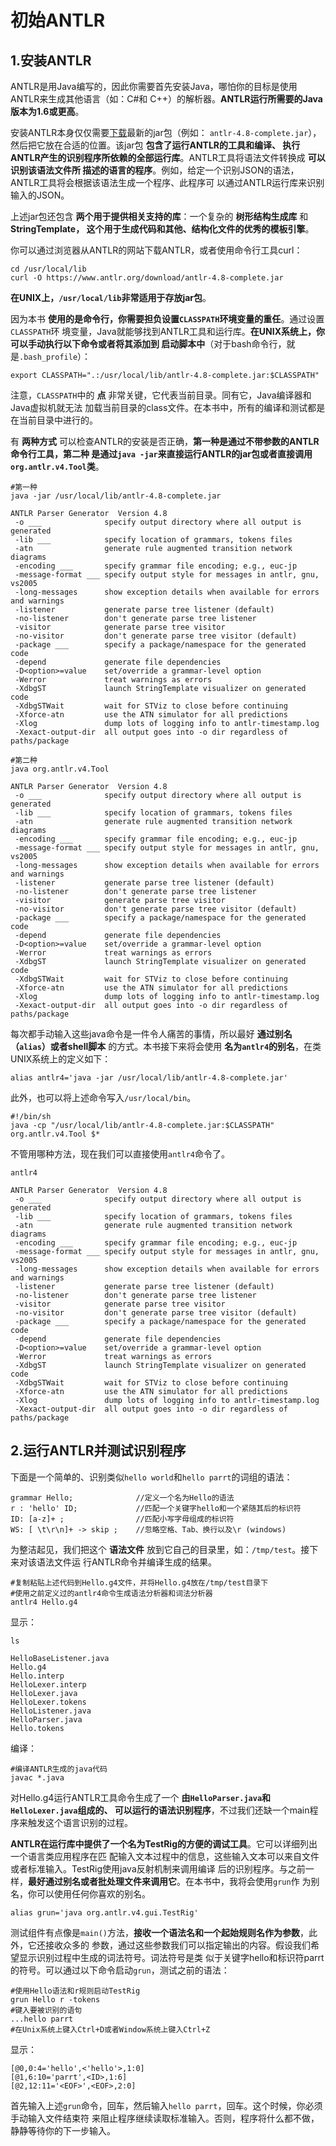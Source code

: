 初始ANTLR
================================================================================
## 1.安装ANTLR
ANTLR是用Java编写的，因此你需要首先安装Java，哪怕你的目标是使用ANTLR来生成其他语言（如：C#和
C++）的解析器。**ANTLR运行所需要的Java版本为1.6或更高**。

安装ANTLR本身仅仅需要[下载](http://www.antlr.org/download.html)最新的jar包（例如：
`antlr-4.8-complete.jar`），然后把它放在合适的位置。该jar包 **包含了运行ANTLR的工具和编译、
执行ANTLR产生的识别程序所依赖的全部运行库**。ANTLR工具将语法文件转换成 **可以识别该语法文件所
描述的语言的程序**。例如，给定一个识别JSON的语法，ANTLR工具将会根据该语法生成一个程序、此程序可
以通过ANTLR运行库来识别输入的JSON。

上述jar包还包含 **两个用于提供相关支持的库**：一个复杂的 **树形结构生成库** 和 **StringTemplate，
这个用于生成代码和其他、结构化文件的优秀的模板引擎**。

你可以通过浏览器从ANTLR的网站下载ANTLR，或者使用命令行工具curl：
```shell
cd /usr/local/lib
curl -O https://www.antlr.org/download/antlr-4.8-complete.jar
```
**在UNIX上，`/usr/local/lib`非常适用于存放jar包**。

因为本书 **使用的是命令行，你需要担负设置`CLASSPATH`环境变量的重任**。通过设置`CLASSPATH`环
境变量，Java就能够找到ANTLR工具和运行库。**在UNIX系统上，你可以手动执行以下命令或者将其添加到
启动脚本中**（对于bash命令行，就是`.bash_profile`）：
```shell
export CLASSPATH=".:/usr/local/lib/antlr-4.8-complete.jar:$CLASSPATH"
```
注意，`CLASSPATH`中的 **点** 非常关键，它代表当前目录。同有它，Java编译器和Java虚拟机就无法
加载当前目录的class文件。在本书中，所有的编译和测试都是在当前目录中进行的。

有 **两种方式** 可以检查ANTLR的安装是否正确，**第一种是通过不带参数的ANTLR命令行工具，第二种
是通过`java -jar`来直接运行ANTLR的jar包或者直接调用`org.antlr.v4.Tool`类**。
```shell
#第一种
java -jar /usr/local/lib/antlr-4.8-complete.jar

ANTLR Parser Generator  Version 4.8
 -o ___              specify output directory where all output is generated
 -lib ___            specify location of grammars, tokens files
 -atn                generate rule augmented transition network diagrams
 -encoding ___       specify grammar file encoding; e.g., euc-jp
 -message-format ___ specify output style for messages in antlr, gnu, vs2005
 -long-messages      show exception details when available for errors and warnings
 -listener           generate parse tree listener (default)
 -no-listener        don't generate parse tree listener
 -visitor            generate parse tree visitor
 -no-visitor         don't generate parse tree visitor (default)
 -package ___        specify a package/namespace for the generated code
 -depend             generate file dependencies
 -D<option>=value    set/override a grammar-level option
 -Werror             treat warnings as errors
 -XdbgST             launch StringTemplate visualizer on generated code
 -XdbgSTWait         wait for STViz to close before continuing
 -Xforce-atn         use the ATN simulator for all predictions
 -Xlog               dump lots of logging info to antlr-timestamp.log
 -Xexact-output-dir  all output goes into -o dir regardless of paths/package
```
```shell
#第二种
java org.antlr.v4.Tool

ANTLR Parser Generator  Version 4.8
 -o ___              specify output directory where all output is generated
 -lib ___            specify location of grammars, tokens files
 -atn                generate rule augmented transition network diagrams
 -encoding ___       specify grammar file encoding; e.g., euc-jp
 -message-format ___ specify output style for messages in antlr, gnu, vs2005
 -long-messages      show exception details when available for errors and warnings
 -listener           generate parse tree listener (default)
 -no-listener        don't generate parse tree listener
 -visitor            generate parse tree visitor
 -no-visitor         don't generate parse tree visitor (default)
 -package ___        specify a package/namespace for the generated code
 -depend             generate file dependencies
 -D<option>=value    set/override a grammar-level option
 -Werror             treat warnings as errors
 -XdbgST             launch StringTemplate visualizer on generated code
 -XdbgSTWait         wait for STViz to close before continuing
 -Xforce-atn         use the ATN simulator for all predictions
 -Xlog               dump lots of logging info to antlr-timestamp.log
 -Xexact-output-dir  all output goes into -o dir regardless of paths/package
```
每次都手动输入这些java命令是一件令人痛苦的事情，所以最好 **通过别名（`alias`）或者shell脚本**
的方式。本书接下来将会使用 **名为`antlr4`的别名**，在类UNIX系统上的定义如下：
```shell
alias antlr4='java -jar /usr/local/lib/antlr-4.8-complete.jar'
```
此外，也可以将上述命令写入`/usr/local/bin`。
```shell
#!/bin/sh 
java -cp "/usr/local/lib/antlr-4.8-complete.jar:$CLASSPATH" org.antlr.v4.Tool $*
```
不管用哪种方法，现在我们可以直接使用`antlr4`命令了。
```shell
antlr4

ANTLR Parser Generator  Version 4.8
 -o ___              specify output directory where all output is generated
 -lib ___            specify location of grammars, tokens files
 -atn                generate rule augmented transition network diagrams
 -encoding ___       specify grammar file encoding; e.g., euc-jp
 -message-format ___ specify output style for messages in antlr, gnu, vs2005
 -long-messages      show exception details when available for errors and warnings
 -listener           generate parse tree listener (default)
 -no-listener        don't generate parse tree listener
 -visitor            generate parse tree visitor
 -no-visitor         don't generate parse tree visitor (default)
 -package ___        specify a package/namespace for the generated code
 -depend             generate file dependencies
 -D<option>=value    set/override a grammar-level option
 -Werror             treat warnings as errors
 -XdbgST             launch StringTemplate visualizer on generated code
 -XdbgSTWait         wait for STViz to close before continuing
 -Xforce-atn         use the ATN simulator for all predictions
 -Xlog               dump lots of logging info to antlr-timestamp.log
 -Xexact-output-dir  all output goes into -o dir regardless of paths/package
```

## 2.运行ANTLR并测试识别程序 
下面是一个简单的、识别类似`hello world`和`hello parrt`的词组的语法：
```
grammar Hello;              //定义一个名为Hello的语法
r : 'hello' ID;             //匹配一个关键字hello和一个紧随其后的标识符
ID: [a-z]+ ;                //匹配小写字母组成的标识符
WS: [ \t\r\n]+ -> skip ;    //忽略空格、Tab、换行以及\r (windows)
```
为整洁起见，我们把这个 **语法文件** 放到它自己的目录里，如：`/tmp/test`。接下来对该语法文件运
行ANTLR命令并编译生成的结果。
```shell
#复制粘贴上述代码到Hello.g4文件，并将Hello.g4放在/tmp/test目录下
#使用之前定义过的antlr4命令生成语法分析器和词法分析器
antlr4 Hello.g4
```
显示：
```shell
ls 

HelloBaseListener.java  
Hello.g4  
Hello.interp  
HelloLexer.interp  
HelloLexer.java  
HelloLexer.tokens  
HelloListener.java  
HelloParser.java  
Hello.tokens
```
编译：
```shell
#编译ANTLR生成的java代码 
javac *.java
```
对Hello.g4运行ANTLR工具命令生成了一个 **由`HelloParser.java`和`HelloLexer.java`组成的、
可以运行的语法识别程序**，不过我们还缺一个main程序来触发这个语言识别的过程。

**ANTLR在运行库中提供了一个名为TestRig的方便的调试工具**。它可以详细列出一个语言类应用程序在匹
配输入文本过程中的信息，这些输入文本可以来自文件或者标准输入。TestRig使用java反射机制来调用编译
后的识别程序。与之前一样，**最好通过别名或者批处理文件来调用它**。在本书中，我将会使用`grun`作
为别名，你可以使用任何你喜欢的别名。
```shell
alias grun='java org.antlr.v4.gui.TestRig'
```
测试组件有点像是`main()`方法，**接收一个语法名和一个起始规则名作为参数**，此外，它还接收众多的
参数，通过这些参数我们可以指定输出的内容。假设我们希望显示识别过程中生成的词法符号。词法符号是类
似于关键字hello和标识符parrt的符号。可以通过以下命令启动`grun`，测试之前的语法：
```antlr
#使用Hello语法和r规则启动TestRig
grun Hello r -tokens
#键入要被识别的语句
...hello parrt
#在Unix系统上键入Ctrl+D或者Window系统上键入Ctrl+Z
```
显示：
```
[@0,0:4='hello',<'hello'>,1:0]
[@1,6:10='parrt',<ID>,1:6]
[@2,12:11='<EOF>',<EOF>,2:0]
```
首先输入上述`grun`命令，回车，然后输入`hello parrt`，回车。这个时候，你必须手动输入文件结束符
来阻止程序继续读取标准输入。否则，程序将什么都不做，静静等待你的下一步输入。
